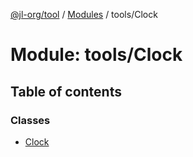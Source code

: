 [@jl-org/tool](../README.md) / [Modules](../modules.md) / tools/Clock

# Module: tools/Clock

## Table of contents

### Classes

- [Clock](../classes/tools_Clock.Clock.md)
